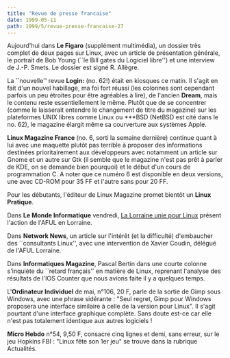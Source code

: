 ```yaml
---
title: "Revue de presse francaise"
date: 1999-05-11
path: 1999/5/revue-presse-francaise-27
---
```


<P>Aujourd'hui dans <B>Le Figaro</B> (supplément multimédia), un dossier
très complet de deux pages sur Linux, avec un article de présentation
générale, le portrait de Bob Young (``le Bill gates du Logiciel libre'')
et une interview de J.-P. Smets. Le dossier est signé R. Allègre.</P>

<P>La ``nouvelle'' revue <B>Login:</B> (no. 62!) était en kiosques ce matin.
Il s'agit en fait d'un nouvel habillage, ma foi fort réussi (les colonnes
sont cependant parfois un peu étroites pour être agréables à lire), de
l'ancien <B>Dream</B>, mais le contenu reste essentiellement le même.
Plutôt que de se concentrer (comme le laisserait entendre le changement
de titre du magazine) sur les plateformes UNIX libres comme Linux ou
***BSD (NetBSD est cité dans le no. 62), le magazine élargit même
sa courverture aux systèmes Apple.</P>

<P><B>Linux Magazine France</B> (no. 6, sorti la semaine dernière) continue
quant à lui avec une maquette plutôt pas terrible à proposer des informations
destinées prioritairement aux développeurs avec notamment un article
sur Gnome et un autre sur Gtk (il semble que le magazine n'est pas prêt
à parler de KDE, on se demande bien pourquoi) et le début d'un cours de
programmation C. A noter que ce numéro 6 est disponible en deux
versions, une avec CD-ROM pour 35 FF et l'autre sans pour 20 FF.</P>

<P>Pour les débutants, l'éditeur de Linux Magazine promet bientôt un
<B>Linux Pratique</B>.</P>

<P>Dans <B>Le Monde Informatique</B> vendredi,
<A HREF="http://www.lmi.fr/src/lmi/article/articlel.nsf/article/A04B26214658E729C1256769003CC7AF?OpenDocument">La Lorraine unie pour Linux</A>
présent l'action de l'AFUL en Lorraine.</P>

<P>Dans <B>Network News</B>, un article sur l'intérêt (et la difficulté)
d'embaucher des ``consultants Linux'', avec une intervention de
Xavier Coudin, délégué de l'AFUL Lorraine.</P>

<P>Dans <B>Informatiques Magazine</B>, Pascal Bertin dans une
courte colonne s'inquiète du ``retard français'' en matière de Linux,
reprenant l'analyse des résultats de l'IOS Counter que nous avions
faite il y a quelques temps.</P>

<P>L'<B>Ordinateur Individuel</B> de mai, n°106, 20 F, parle de la sortie de
Gimp sous Windows, avec une phrase sidérante : "Seul regret, Gimp pour
Windows proposera une interface similaire à celle de la version pour
Linux". Il s'agit pourtant d'une interface graphique complète. Sans
doute est-ce car elle n'est pas totalement identique aux autres
logiciels !</P>

<P><B>Micro Hebdo</B> n°54, 9,50 F, consacre cinq lignes et demi, sans erreur,
sur le jeu Hopkins FBI : "Linux fête son 1er jeu" se trouve dans la
rubrique Actualités.</P>


